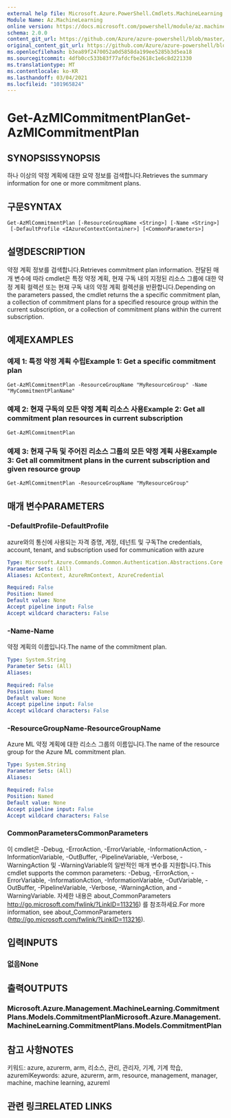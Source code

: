 ```yaml
---
external help file: Microsoft.Azure.PowerShell.Cmdlets.MachineLearning.dll-Help.xml
Module Name: Az.MachineLearning
online version: https://docs.microsoft.com/powershell/module/az.machinelearning/get-azmlcommitmentplan
schema: 2.0.0
content_git_url: https://github.com/Azure/azure-powershell/blob/master/src/MachineLearning/MachineLearning/help/Get-AzMlCommitmentPlan.md
original_content_git_url: https://github.com/Azure/azure-powershell/blob/master/src/MachineLearning/MachineLearning/help/Get-AzMlCommitmentPlan.md
ms.openlocfilehash: b3ea89f2470052a0d5858da199ee5285b3d5ea18
ms.sourcegitcommit: 4dfb0cc533b83f77afdcfbe2618c1e6c8d221330
ms.translationtype: MT
ms.contentlocale: ko-KR
ms.lasthandoff: 03/04/2021
ms.locfileid: "101965824"
---
```

# <span data-ttu-id="b8ffe-101">Get-AzMlCommitmentPlan</span><span class="sxs-lookup"><span data-stu-id="b8ffe-101">Get-AzMlCommitmentPlan</span></span>

## <span data-ttu-id="b8ffe-102">SYNOPSIS</span><span class="sxs-lookup"><span data-stu-id="b8ffe-102">SYNOPSIS</span></span>
<span data-ttu-id="b8ffe-103">하나 이상의 약정 계획에 대한 요약 정보를 검색합니다.</span><span class="sxs-lookup"><span data-stu-id="b8ffe-103">Retrieves the summary information for one or more commitment plans.</span></span>

## <span data-ttu-id="b8ffe-104">구문</span><span class="sxs-lookup"><span data-stu-id="b8ffe-104">SYNTAX</span></span>

```
Get-AzMlCommitmentPlan [-ResourceGroupName <String>] [-Name <String>]
 [-DefaultProfile <IAzureContextContainer>] [<CommonParameters>]
```

## <span data-ttu-id="b8ffe-105">설명</span><span class="sxs-lookup"><span data-stu-id="b8ffe-105">DESCRIPTION</span></span>
<span data-ttu-id="b8ffe-106">약정 계획 정보를 검색합니다.</span><span class="sxs-lookup"><span data-stu-id="b8ffe-106">Retrieves commitment plan information.</span></span>
<span data-ttu-id="b8ffe-107">전달된 매개 변수에 따라 cmdlet은 특정 약정 계획, 현재 구독 내의 지정된 리소스 그룹에 대한 약정 계획 컬렉션 또는 현재 구독 내의 약정 계획 컬렉션을 반환합니다.</span><span class="sxs-lookup"><span data-stu-id="b8ffe-107">Depending on the parameters passed, the cmdlet returns the a specific commitment plan, a collection of commitment plans for a specified resource group within the current subscription, or a collection of commitment plans within the current subscription.</span></span>

## <span data-ttu-id="b8ffe-108">예제</span><span class="sxs-lookup"><span data-stu-id="b8ffe-108">EXAMPLES</span></span>

### <span data-ttu-id="b8ffe-109">예제 1: 특정 약정 계획 수립</span><span class="sxs-lookup"><span data-stu-id="b8ffe-109">Example 1: Get a specific commitment plan</span></span>
```
Get-AzMlCommitmentPlan -ResourceGroupName "MyResourceGroup" -Name "MyCommitmentPlanName"
```

### <span data-ttu-id="b8ffe-110">예제 2: 현재 구독의 모든 약정 계획 리소스 사용</span><span class="sxs-lookup"><span data-stu-id="b8ffe-110">Example 2: Get all commitment plan resources in current subscription</span></span>
```
Get-AzMlCommitmentPlan
```

### <span data-ttu-id="b8ffe-111">예제 3: 현재 구독 및 주어진 리소스 그룹의 모든 약정 계획 사용</span><span class="sxs-lookup"><span data-stu-id="b8ffe-111">Example 3: Get all commitment plans in the current subscription and given resource group</span></span>
```
Get-AzMlCommitmentPlan -ResourceGroupName "MyResourceGroup"
```

## <span data-ttu-id="b8ffe-112">매개 변수</span><span class="sxs-lookup"><span data-stu-id="b8ffe-112">PARAMETERS</span></span>

### <span data-ttu-id="b8ffe-113">-DefaultProfile</span><span class="sxs-lookup"><span data-stu-id="b8ffe-113">-DefaultProfile</span></span>
<span data-ttu-id="b8ffe-114">azure와의 통신에 사용되는 자격 증명, 계정, 테넌트 및 구독</span><span class="sxs-lookup"><span data-stu-id="b8ffe-114">The credentials, account, tenant, and subscription used for communication with azure</span></span>

```yaml
Type: Microsoft.Azure.Commands.Common.Authentication.Abstractions.Core.IAzureContextContainer
Parameter Sets: (All)
Aliases: AzContext, AzureRmContext, AzureCredential

Required: False
Position: Named
Default value: None
Accept pipeline input: False
Accept wildcard characters: False
```

### <span data-ttu-id="b8ffe-115">-Name</span><span class="sxs-lookup"><span data-stu-id="b8ffe-115">-Name</span></span>
<span data-ttu-id="b8ffe-116">약정 계획의 이름입니다.</span><span class="sxs-lookup"><span data-stu-id="b8ffe-116">The name of the commitment plan.</span></span>

```yaml
Type: System.String
Parameter Sets: (All)
Aliases:

Required: False
Position: Named
Default value: None
Accept pipeline input: False
Accept wildcard characters: False
```

### <span data-ttu-id="b8ffe-117">-ResourceGroupName</span><span class="sxs-lookup"><span data-stu-id="b8ffe-117">-ResourceGroupName</span></span>
<span data-ttu-id="b8ffe-118">Azure ML 약정 계획에 대한 리소스 그룹의 이름입니다.</span><span class="sxs-lookup"><span data-stu-id="b8ffe-118">The name of the resource group for the Azure ML commitment plan.</span></span>

```yaml
Type: System.String
Parameter Sets: (All)
Aliases:

Required: False
Position: Named
Default value: None
Accept pipeline input: False
Accept wildcard characters: False
```

### <span data-ttu-id="b8ffe-119">CommonParameters</span><span class="sxs-lookup"><span data-stu-id="b8ffe-119">CommonParameters</span></span>
<span data-ttu-id="b8ffe-120">이 cmdlet은 -Debug, -ErrorAction, -ErrorVariable, -InformationAction, -InformationVariable, -OutBuffer, -PipelineVariable, -Verbose, -WarningAction 및 -WarningVariable의 일반적인 매개 변수를 지원합니다.</span><span class="sxs-lookup"><span data-stu-id="b8ffe-120">This cmdlet supports the common parameters: -Debug, -ErrorAction, -ErrorVariable, -InformationAction, -InformationVariable, -OutVariable, -OutBuffer, -PipelineVariable, -Verbose, -WarningAction, and -WarningVariable.</span></span> <span data-ttu-id="b8ffe-121">자세한 내용은 about_CommonParameters http://go.microsoft.com/fwlink/?LinkID=113216) 를 참조하세요.</span><span class="sxs-lookup"><span data-stu-id="b8ffe-121">For more information, see about_CommonParameters (http://go.microsoft.com/fwlink/?LinkID=113216).</span></span>

## <span data-ttu-id="b8ffe-122">입력</span><span class="sxs-lookup"><span data-stu-id="b8ffe-122">INPUTS</span></span>

### <span data-ttu-id="b8ffe-123">없음</span><span class="sxs-lookup"><span data-stu-id="b8ffe-123">None</span></span>

## <span data-ttu-id="b8ffe-124">출력</span><span class="sxs-lookup"><span data-stu-id="b8ffe-124">OUTPUTS</span></span>

### <span data-ttu-id="b8ffe-125">Microsoft.Azure.Management.MachineLearning.CommitmentPlans.Models.CommitmentPlan</span><span class="sxs-lookup"><span data-stu-id="b8ffe-125">Microsoft.Azure.Management.MachineLearning.CommitmentPlans.Models.CommitmentPlan</span></span>

## <span data-ttu-id="b8ffe-126">참고 사항</span><span class="sxs-lookup"><span data-stu-id="b8ffe-126">NOTES</span></span>
<span data-ttu-id="b8ffe-127">키워드: azure, azurerm, arm, 리소스, 관리, 관리자, 기계, 기계 학습, azureml</span><span class="sxs-lookup"><span data-stu-id="b8ffe-127">Keywords: azure, azurerm, arm, resource, management, manager, machine, machine learning, azureml</span></span>

## <span data-ttu-id="b8ffe-128">관련 링크</span><span class="sxs-lookup"><span data-stu-id="b8ffe-128">RELATED LINKS</span></span>
